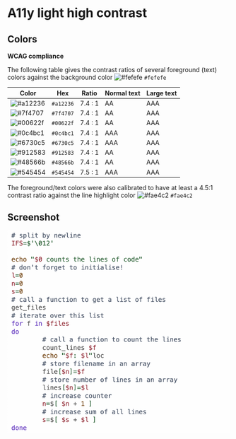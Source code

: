 # A11y light high contrast

## Colors

**WCAG compliance**

The following table gives the contrast ratios of several foreground (text) colors
against the background color
![#fefefe](https://via.placeholder.com/20/fefefe/fefefe.png) `#fefefe`

| Color                                                        | Hex       | Ratio   | Normal text | Large text |
| ------------------------------------------------------------ | --------- | ------- | ----------- | ---------- |
| ![#a12236](https://via.placeholder.com/20/a12236/a12236.png) | `#a12236` | 7.4 : 1 | AA          | AAA        |
| ![#7f4707](https://via.placeholder.com/20/7f4707/7f4707.png) | `#7f4707` | 7.4 : 1 | AA          | AAA        |
| ![#00622f](https://via.placeholder.com/20/00622f/00622f.png) | `#00622f` | 7.4 : 1 | AA          | AAA        |
| ![#0c4bc1](https://via.placeholder.com/20/0c4bc1/0c4bc1.png) | `#0c4bc1` | 7.4 : 1 | AAA         | AAA        |
| ![#6730c5](https://via.placeholder.com/20/6730c5/6730c5.png) | `#6730c5` | 7.4 : 1 | AAA         | AAA        |
| ![#912583](https://via.placeholder.com/20/912583/912583.png) | `#912583` | 7.4 : 1 | AA          | AAA        |
| ![#48566b](https://via.placeholder.com/20/48566b/48566b.png) | `#48566b` | 7.4 : 1 | AA          | AAA        |
| ![#545454](https://via.placeholder.com/20/545454/545454.png) | `#545454` | 7.5 : 1 | AAA         | AAA        |

The foreground/text colors were also calibrated to have at least a 4.5:1
contrast ratio against the line highlight color
![#fae4c2](https://via.placeholder.com/20/fae4c2/fae4c2.png) `#fae4c2`

## Screenshot

![Screenshot of the light accessibility theme in a bash script](./images/a11y-high-contrast-light.png)
